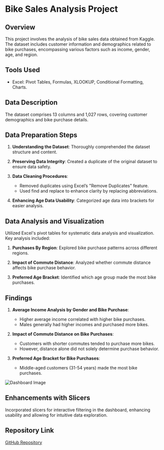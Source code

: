 # Bike Sales Analysis Project

## Overview

This project involves the analysis of bike sales data obtained from Kaggle. The dataset includes customer information and demographics related to bike purchases, encompassing various factors such as income, gender, age, and region.

## Tools Used

- Excel: Pivot Tables, Formulas, XLOOKUP, Conditional Formatting, Charts.

## Data Description

The dataset comprises 13 columns and 1,027 rows, covering customer demographics and bike purchase details.

## Data Preparation Steps

1. **Understanding the Dataset**: Thoroughly comprehended the dataset structure and content.
   
2. **Preserving Data Integrity**: Created a duplicate of the original dataset to ensure data safety.
   
3. **Data Cleaning Procedures**:
   - Removed duplicates using Excel’s "Remove Duplicates" feature.
   - Used find and replace to enhance clarity by replacing abbreviations.

4. **Enhancing Age Data Usability**: Categorized age data into brackets for easier analysis.

## Data Analysis and Visualization

Utilized Excel's pivot tables for systematic data analysis and visualization. Key analysis included:

1. **Purchases By Region**: Explored bike purchase patterns across different regions.
   
2. **Impact of Commute Distance**: Analyzed whether commute distance affects bike purchase behavior.
   
3. **Preferred Age Bracket**: Identified which age group made the most bike purchases.

## Findings

1. **Average Income Analysis by Gender and Bike Purchase**:
   - Higher average income correlated with higher bike purchases.
   - Males generally had higher incomes and purchased more bikes.

2. **Impact of Commute Distance on Bike Purchases**:
   - Customers with shorter commutes tended to purchase more bikes.
   - However, distance alone did not solely determine purchase behavior.

3. **Preferred Age Bracket for Bike Purchases**:
   - Middle-aged customers (31-54 years) made the most bike purchases.

![Dashboard Image](images/dashboard.png)

## Enhancements with Slicers

Incorporated slicers for interactive filtering in the dashboard, enhancing usability and allowing for intuitive data exploration.

## Repository Link

[GitHub Repository](https://github.com/your-username/bike-sales-analysis)

